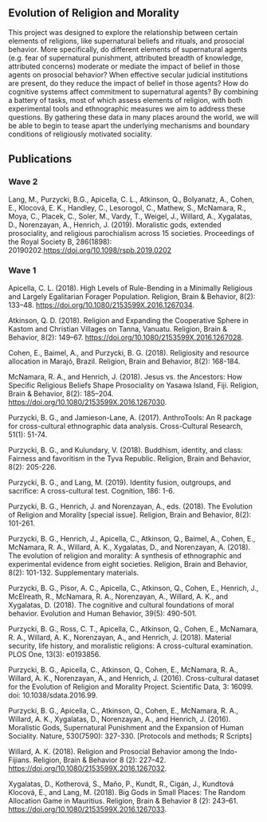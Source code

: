## Evolution of Religion and Morality
This project was designed to explore the relationship between certain elements of religions, like supernatural beliefs and rituals, and prosocial behavior. More specifically, do different elements of supernatural agents (e.g. fear of supernatural punishment, attributed breadth of knowledge, attributed concerns) moderate or mediate the impact of belief in those agents on prosocial behavior? When effective secular judicial institutions are present, do they reduce the impact of belief in those agents? How do cognitive systems affect commitment to supernatural agents? By combining a battery of tasks, most of which assess elements of religion, with both experimental tools and ethnographic measures we aim to address these questions. By gathering these data in many places around the world, we will be able to begin to tease apart the underlying mechanisms and boundary conditions of religiously motivated sociality.

## Publications

### Wave 2

Lang, M., Purzycki, B.G., Apicella, C. L., Atkinson, Q., Bolyanatz, A., Cohen, E., Klocová, E. K., Handley, C., Lesorogol, C., Mathew, S., McNamara, R., Moya, C., Placek, C., Soler, M., Vardy, T., Weigel, J., Willard, A., Xygalatas, D., Norenzayan, A., Henrich, J. (2019). Moralistic gods, extended prosociality, and religious parochialism across 15 societies. Proceedings of the Royal Society B, 286(1898): 20190202.https://doi.org/10.1098/rspb.2019.0202

### Wave 1

Apicella, C. L. (2018). High Levels of Rule-Bending in a Minimally Religious and Largely Egalitarian Forager Population. Religion, Brain & Behavior, 8(2): 133–48. https://doi.org/10.1080/2153599X.2016.1267034.

Atkinson, Q. D. (2018). Religion and Expanding the Cooperative Sphere in Kastom and Christian Villages on Tanna, Vanuatu. Religion, Brain & Behavior, 8(2): 149–67. https://doi.org/10.1080/2153599X.2016.1267028.

Cohen, E., Baimel, A., and Purzycki, B. G. (2018). Religiosity and resource allocation in Marajó, Brazil. Religion, Brain and Behavior, 8(2):  168-184. 

McNamara, R. A., and Henrich, J. (2018). Jesus vs. the Ancestors: How Specific Religious Beliefs Shape Prosociality on Yasawa Island, Fiji. Religion, Brain & Behavior, 8(2): 185–204. https://doi.org/10.1080/2153599X.2016.1267030.

Purzycki, B. G., and Jamieson-Lane, A. (2017). AnthroTools: An R package for cross-cultural ethnographic data analysis. Cross-Cultural Research, 51(1):  51-74.

Purzycki, B. G., and Kulundary, V. (2018). Buddhism, identity, and class: Fairness and favoritism in the Tyva Republic. Religion, Brain and Behavior, 8(2): 205-226. 

Purzycki, B. G., and Lang, M. (2019). Identity fusion, outgroups, and sacrifice: A cross-cultural test. Cognition, 186: 1-6.

Purzycki, B. G., Henrich, J. and Norenzayan, A., eds. (2018). The Evolution of Religion and Morality [special issue]. Religion, Brain and Behavior, 8(2): 101-261.

Purzycki, B. G., Henrich, J., Apicella, C., Atkinson, Q., Baimel, A., Cohen, E., McNamara, R. A., Willard, A. K., Xygalatas, D., and Norenzayan, A. (2018). The evolution of religion and morality: A synthesis of ethnographic and experimental evidence from eight societies. Religion, Brain and Behavior, 8(2): 101-132. Supplementary materials.

Purzycki, B. G., Pisor, A. C., Apicella, C., Atkinson, Q., Cohen, E., Henrich, J., McElreath, R., McNamara, R. A., Norenzayan, A., Willard, A. K., and Xygalatas, D. (2018). The cognitive and cultural foundations of moral behavior. Evolution and Human Behavior, 39(5): 490-501. 

Purzycki, B. G., Ross, C. T., Apicella, C., Atkinson, Q., Cohen, E., McNamara, R. A., Willard, A. K., Norenzayan, A., and Henrich, J. (2018). Material security, life history, and moralistic religions: A cross-cultural examination. PLOS One, 13(3): e0193856. 

Purzycki, B. G., Apicella, C., Atkinson, Q., Cohen, E., McNamara, R. A., Willard, A. K., Norenzayan, A., and Henrich, J. (2016). Cross-cultural dataset for the Evolution of Religion and Morality Project. Scientific Data, 3: 16099. doi: 10.1038/sdata.2016.99.

Purzycki, B. G., Apicella, C., Atkinson, Q., Cohen, E., McNamara, R. A., Willard, A. K., Xygalatas, D., Norenzayan, A., and Henrich, J. (2016). Moralistic Gods, Supernatural Punishment and the Expansion of Human Sociality. Nature, 530(7590): 327-330. [Protocols and methods; R Scripts]

Willard, A. K. (2018). Religion and Prosocial Behavior among the Indo-Fijians. Religion, Brain & Behavior 8 (2): 227–42. https://doi.org/10.1080/2153599X.2016.1267032.

Xygalatas, D., Kotherová, S., Maňo, P., Kundt, R., Cigán, J., Kundtová Klocová, E., and Lang, M. (2018). Big Gods in Small Places: The Random Allocation Game in Mauritius. Religion, Brain & Behavior 8 (2): 243–61. https://doi.org/10.1080/2153599X.2016.1267033.
